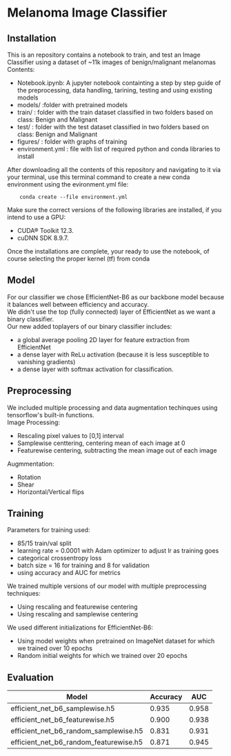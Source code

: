 # Melanoma Image Classifier
## Installation
This is an repository contains a notebook to train, and test an Image Classifier using a dataset of ~11k images of benign/malignant melanomas  
Contents:  
  * Notebook.ipynb: A jupyter notebook containting a step by step guide of the preprocessing, data handling, tarining, testing and using existing models  
  * models/ :folder with pretrained models  
  * train/ : folder with the train dataset classified in two folders based on class: Benign and Malignant  
  * test/ : folder with the test dataset classified in two folders based on class: Benign and Malignant  
  * figures/ : folder with graphs of training  
  * environment.yml : file with list of required python and conda libraries to install  

After downloading all the contents of this repository and navigating to it via your terminal, use this terminal command to create a new conda environment using the evironment.yml file:  
```
    conda create --file environment.yml

```
Make sure the correct versions of the following libraries are installed, if you intend to use a GPU:  
  * CUDA® Toolkit 12.3.  
  * cuDNN SDK 8.9.7.

Once the  installations are complete, your ready to use the notebook, of course selecting the proper kernel (tf) from conda



## Model
For our classifier we chose EfficientNet-B6 as our backbone model because it balances well between efficiency and accuracy.   
We didn't use the top (fully connected) layer of EfficientNet as we want a binary classifier.  
Our new added toplayers of our binary classifier includes:  
 * a global average pooling 2D layer for feature extraction from EfficientNet
 * a dense layer with ReLu activation (because it is less susceptible to vanishing gradients)
 * a dense layer with softmax activation for classification.

## Preprocessing  
We included multiple processing and data augmentation techinques using tensorflow's built-in functions.  
Image Processing:  
   * Rescaling pixel values to [0,1] interval
   * Samplewise centtering, centering mean of each image at 0
   * Featurewise centering, subtracting the mean image out of each image
  
Augmmentation:
   * Rotation
   * Shear
   * Horizontal/Vertical flips
  
## Training  
Parameters for training used:   
   * 85/15 train/val split
   * learning rate = 0.0001 with Adam optimizer to adjust lr as training goes
   * categorical crossentropy loss
   * batch size = 16 for training and 8 for validation
   * using accuracy and AUC for metrics
  
We trained multiple versions of our model with multiple preprocessing techniques:  
   * Using rescaling and featurewise centering
   * Using rescaling and samplewise centering
  
We used different initializations for EfficientNet-B6:  
   * Using model weights when pretrained on ImageNet dataset for which we trained over 10 epochs
   * Random initial weights for which we trained over 20 epochs  
  
## Evaluation

| Model                                  | Accuracy | AUC   |
|----------------------------------------|----------|-------|
| efficient_net_b6_samplewise.h5         | 0.935    | 0.958 |
| efficient_net_b6_featurewise.h5        | 0.900    | 0.938 |
| efficient_net_b6_random_samplewise.h5  | 0.831    | 0.931 |
| efficient_net_b6_random_featurewise.h5 | 0.871    | 0.945 |
